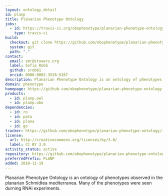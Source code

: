 ```yaml
---
layout: ontology_detail
id: planp
title: Planarian Phenotype Ontology
jobs:
  - id: https://travis-ci.org/obophenotype/planarian-phenotype-ontology
    type: travis-ci
build:
  checkout: git clone https://github.com/obophenotype/planarian-phenotype-ontology.git
  system: git
  path: "."
contact:
  email: smr@stowers.org
  label: Sofia Robb
  github: srobb1
  orcid: 0000-0002-3528-5267
description: Planarian Phenotype Ontology is an ontology of phenotypes observed in the planarian Schmidtea mediterranea.
domain: phenotype
homepage: https://github.com/obophenotype/planarian-phenotype-ontology
products:
  - id: planp.owl
  - id: planp.obo
dependencies:
  - id: ro
  - id: pato
  - id: plana
  - id: go
tracker: https://github.com/obophenotype/planarian-phenotype-ontology/issues
license:
  url: http://creativecommons.org/licenses/by/3.0/
  label: CC BY 3.0
activity_status: active
repository: https://github.com/obophenotype/planarian-phenotype-ontology
preferredPrefix: PLANP
added: 2018-11-19
---
```


Planarian Phenotype Ontology is an ontology of phenotypes observed in the planarian Schmidtea mediterranea. Many of the phenotypes were seen durning RNAi experiments.
